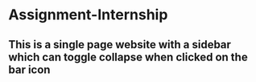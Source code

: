 # Assignment-Internship
This is a single page website with a sidebar which can toggle collapse when clicked on the bar icon
 ---
 []()
 
